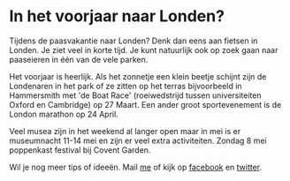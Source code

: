 # In het voorjaar naar Londen?

Tijdens de paasvakantie naar Londen? Denk dan eens aan fietsen in Londen. Je
ziet veel in korte tijd. Je kunt natuurlijk ook op zoek gaan naar paaseieren 
in één van de vele parken.

Het voorjaar is heerlijk. Als het zonnetje een klein beetje schijnt zijn de 
Londenaren in het park of ze zitten op het 
terras bijvoorbeeld in Hammersmith met 'de Boat Race' (roeiwedstrijd 
tussen universiteiten Oxford en Cambridge) op 27 Maart.
Een ander groot sportevenement is de London marathon op 24 April.
 
Veel musea zijn in het weekend al langer open maar in mei is er museumnacht 
11-14 mei en zijn er veel extra activiteiten. Zondag 8 mei poppenkast festival
bij Covent Garden.

Wil je nog meer tips of ideeën. Mail [me](mailto:ans@nlgids.london) of kijk op
[facebook](https://www.facebook.com/NLgidsLonden?ref=hl) en
[twitter](https://twitter.com/NLgidsLonden).
